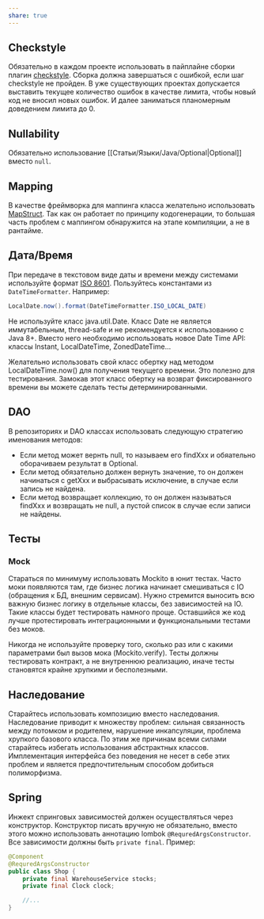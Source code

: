 ```yaml
---
share: true
---
```


## Checkstyle
Обязательно в каждом проекте использовать в пайплайне сборки плагин [checkstyle](https://checkstyle.org/). Сборка должна завершаться с ошибкой, если шаг checkstyle не пройден. В уже существующих проектах допускается выставить текущее количество ошибок в качестве лимита, чтобы новый код не вносил новых ошибок. И далее заниматься планомерным доведением лимита до 0.

## Nullability
Обязательно использование [[Статьи/Языки/Java/Optional|Optional]] вместо `null`.

## Mapping
В качестве фреймворка для маппинга класса желательно использовать [MapStruct](https://mapstruct.org/). Так как он работает по принципу кодогенерации, то большая часть проблем с маппингом обнаружится на этапе компиляции, а не в рантайме.

## Дата/Время
При передаче в текстовом виде даты и времени между системами используйте формат [ISO 8601](https://ru.wikipedia.org/wiki/ISO_8601). Пользуйтесь константами из `DateTimeFormatter`. Например:

```java
LocalDate.now().format(DateTimeFormatter.ISO_LOCAL_DATE)
```

Не используйте класс java.util.Date. Класс Date не является иммутабельным, thread-safe и не рекомендуется к использованию с Java 8+. Вместо него необходимо использовать новое Date Time API: классы Instant, LocalDateTime, ZonedDateTime...

Желательно использовать свой класс обертку над методом LocalDateTime.now() для получения текущего времени. Это полезно для тестирования. Замокав этот класс обертку на возврат фиксированного времени вы можете сделать тесты детерминированными.

## DAO
В репозиториях и DAO классах использовать следующую стратегию именования методов:
- Если метод может вернть null, то называем его findXxx и обяательно оборачиваем результат в Optional.
- Если метод обязательно должен вернуть значение, то он должен начинаться с getXxx и выбрасывать исключение, в случае если запись не найдена.
- Если метод возвращает коллекцию, то он должен называться findXxx и возвращать не null, а пустой список в случае если записи не найдены.

## Тесты
### Mock
Стараться по минимуму использовать Mockito в юнит тестах. Часто моки появляются там, где бизнес логика начинает смешиваться с IO (обращения к БД, внешним сервисам).
Нужно стремится выносить всю важную бизнес логику в отдельные классы, без зависимостей на IO. Такие классы будет тестировать намного проще. Оставшийся же код лучше протестировать интеграционными и функциональными тестами без моков.

Никогда не используйте проверку того, сколько раз или с какими параметрами был вызов мока (Mockito.verify).
Тесты должны тестировать контракт, а не внутреннюю реализацию, иначе тесты становятся крайне хрупкими и бесполезными.

## Наследование
Старайтесь использовать композицию вместо наследования. Наследование приводит к множеству проблем: сильная связанность между потомком и родителем, нарушение инкапсуляции, проблема хрупкого базового класса. По этим же причинам всеми силами старайтесь избегать использования абстрактных классов. Имплементация интерфейса без поведения не несет в себе этих проблем и является предпочтительным способом добиться полиморфизма.

## Spring
Инжект спринговых зависимостей должен осуществляться через конструктор. Конструктор писать вручную не обязательно, вместо этого можно использовать аннотацию lombok `@RequredArgsConstructor`. Все зависимости должны быть `private final`. Пример:

```java
@Component
@RequredArgsConstructor
public class Shop {
    private final WarehouseService stocks;
    private final Clock clock;

    //...
}
```